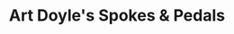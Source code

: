 ---
title: "Art Doyle's Spokes & Pedals"
url: /hudson/art-doyles-spokes-und-pedals/
shop: Fahrrad
---